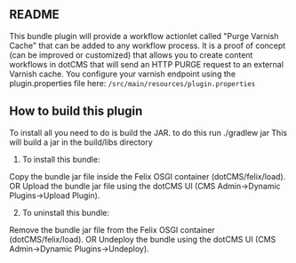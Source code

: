 
README
------

This bundle plugin will provide a workflow actionlet called "Purge Varnish Cache" that can be added to any workflow process.  It is a proof of concept (can be improved or customized) that allows you to create content workflows in dotCMS that will send an HTTP PURGE request to an external Varnish cache. You configure your varnish endpoint using the plugin.properties file here:
`/src/main/resources/plugin.properties`




How to build this plugin
-------------------------

To install all you need to do is build the JAR. to do this run 
./gradlew jar
This will build a jar in the build/libs directory

1. To install this bundle:

Copy the bundle jar file inside the Felix OSGI container (dotCMS/felix/load).
        OR
Upload the bundle jar file using the dotCMS UI (CMS Admin->Dynamic Plugins->Upload Plugin).
	
2. To uninstall this bundle:

Remove the bundle jar file from the Felix OSGI container (dotCMS/felix/load).
        OR
Undeploy the bundle using the dotCMS UI (CMS Admin->Dynamic Plugins->Undeploy).

